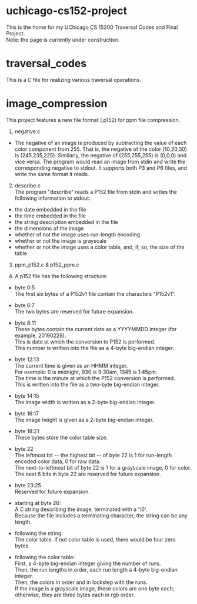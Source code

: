 # uchicago-cs152-project
This is the home for my UChicago CS 15200 Traversal Codes and Final Project.  
Note: the page is currently under construction. 

# traversal_codes
This is a C file for realizing various traversal operations.  

# image_compression
This project features a new file format (.p152) for ppm file compression.

1. negative.c  
- The negative of an image is produced by subtracting the value of each color component from 255. That is, the negative of the color (10,20,30) is (245,235,225). Similarly, the negative of (255,255,255) is (0,0,0) and vice versa. The program would read an image from stdin and write the corresponding negative to stdout. It supports both P3 and P6 files, and write the same format it reads.

2. describe.c  
The program "describe" reads a P152 file from stdin and writes the following information to stdout:
- the date embedded in the file
- the time embedded in the file
- the string description embedded in the file
- the dimensions of the image
- whether of not the image uses run-length encoding
- whether or not the image is grayscale
- whether or not the image uses a color table, and, if, so, the size of the table

3. ppm_p152.c & p152_ppm.c  

4. A p152 file has the following structure:  

- byte 0:5  
The first six bytes of a P152v1 file contain the characters "P152v1".  

- byte 6:7  
The two bytes are reserved for future expansion.  

- byte 8:11  
These bytes contain the current date as a YYYYMMDD integer (for example, 20190228).  
This is date at which the conversion to P152 is performed.  
This number is written into the file as a 4-byte big-endian integer.  

- byte 12:13  
The current time is given as an HHMM integer.  
For example: 0 is midnight, 930 is 9:30am, 1345 is 1:45pm.  
The time is the minute at which the P152 conversion is performed.  
This is written into the file as a two-byte big-endian integer.  

- byte 14:15  
The image width is written as a 2-byte big-endian integer.  

- byte 16:17  
The image height is given as a 2-byte big-endian integer.  

- byte 18:21  
These bytes store the color table size.

- byte 22  
The leftmost bit -- the highest bit -- of byte 22 is 1 for run-length encoded color data, 0 for raw data.  
The next-to-leftmost bit of byte 22 is 1 for a grayscale image, 0 for color.  
The next 6 bits in byte 22 are reserved for future expansion.  

- byte 23:25  
Reserved for future expansion.  

- starting at byte 26:  
A C string describing the image, terminated with a '\0'.  
Because the file includes a terminating character, the string can be any length.  

- following the string:  
The color table. If not color table is used, there would be four zero bytes.  

- following the color table:  
First, a 4-byte big-endian integer giving the number of runs.  
Then, the run lengths in order, each run length a 4-byte big-endian integer.  
Then, the colors in order and in lockstep with the runs.  
If the image is a grayscale image, these colors are one byte each;  
otherwise, they are three bytes each in rgb order.  
